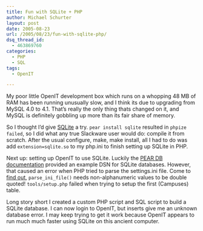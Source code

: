 ```yaml
---
title: Fun with SQLite + PHP
author: Michael Schurter
layout: post
date: 2005-08-23
url: /2005/08/23/fun-with-sqlite-php/
dsq_thread_id:
  - 463869760
categories:
  - PHP
  - SQL
tags:
  - OpenIT

---
```

My poor little OpenIT development box which runs on a whopping 48 MB of RAM has been running unusually slow, and I think its due to upgrading from MySQL 4.0 to 4.1. That&#8217;s really the only thing thats changed on it, and MySQL is definitely gobbling up more than its fair share of memory.

So I thought I&#8217;d give [SQLite][1] a try. `pear install sqlite` resulted in `phpize failed`, so I did what any true Slackware user would do: compile it from scratch. After the usual configure, make, make install, all I had to do was add `extension=sqlite.so` to my php.ini to finish setting up SQLite in PHP.

Next up: setting up OpenIT to use SQLite. Luckily the [PEAR DB documentation][2] provided an example DSN for SQLite databases. However, that caused an error when PHP tried to parse the settings.ini file. Come to [find out][3], `parse_ini_file()` needs non-alphanumeric values to be double quoted! `tools/setup.php` failed when trying to setup the first (Campuses) table.

Long story short I created a custom PHP script and SQL script to build a SQLite database. I can now login to OpenIT, but inserts give me an unknown database error. I may keep trying to get it work because OpenIT appears to run much much faster using SQLite on this ancient computer.

 [1]: http://www.sqlite.org/
 [2]: http://pear.php.net/manual/en/package.database.db.intro-dsn.php
 [3]: http://us3.php.net/manual/en/function.parse-ini-file.php